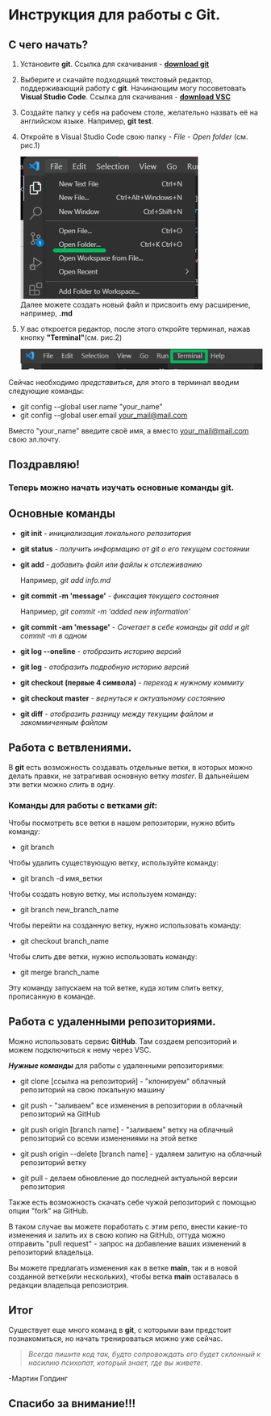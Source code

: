 # Инструкция для работы с Git.

## **С чего начать?**

1. Установите **git**. Ссылка для скачивания - **[download git][1]**

[1]: https://git-scm.com/downloads/

2. Выберите и скачайте подходящий текстовый редактор, поддерживающий работу с **git**. Начинающим могу посоветовать **Visual Studio Code**. Ссылка для скачивания - **[download VSC][1]**

[1]: https://code.visualstudio.com/

3. Создайте папку у себя на рабочем столе, желательно назвать её на английском языке. Например, **git test**. 

4. Откройте в Visual Studio Code свою папку -  *File - Open folder* (см. рис.1)
    
    ![new_folder](img/info.md_new_folder.png)  
    Далее можете создать новый файл и присвоить ему расширение, например, **.md**

5. У вас откроется редактор, после этого откройте терминал, нажав кнопку **"Terminal"**(см. рис.2)
    
    ![terminal](img/info.md_terminal.png)

Сейчас необходимо *представиться*, для этого в терминал вводим следующие команды: 
    
* git config --global user.name "your_name"
* git config --global user.email your_mail@mail.com

Вместо "your_name" введите своё имя, а вместо your_mail@mail.com свою эл.почту.

## Поздравляю! 
### Теперь можно начать изучать основные команды **git**. 

## **Основные команды**

* **git init** - *инициализация локального репозитория*

* **git status** - *получить информацию от git о его текущем состоянии*

* **git add** - *добавить файл или файлы к отслеживанию*
    
    Например, *git add info.md*

* **git commit -m 'message'** - *фиксация текущего состояния*
    
    Например, *git commit -m 'added new information'*

* **git commit -am 'message'** - *Сочетает в себе команды git add и git commit -m в одном*

* **git log --oneline** - *отобразить историю версий*

* **git log** - *отобразить подробную историю версий*

* **git checkout (первые 4 символа)** - *переход к нужному коммиту*

* **git checkout master** - *вернуться к актуальному состоянию*

* **git diff** - *отобразить разницу между текущим файлом и закоммиченным файлом*

## Работа с ветвлениями. 

В **git** есть возможность создавать отдельные ветки, в которых можно делать правки, не затрагивая основную ветку *master*. В дальнейшем эти ветки можно *слить* в одну. 

### **Команды для работы с ветками** _**git**_:

Чтобы посмотреть все ветки в нашем репозитории, нужно вбить команду:

* git branch

Чтобы удалить существующую ветку, используйте команду: 

* git branch -d имя_ветки

Чтобы создать новую ветку, мы используем команду:

* git branch new_branch_name

Чтобы перейти на созданную ветку, нужно использовать команду: 

* git checkout branch_name

Чтобы слить две ветки, нужно использовать команду: 

* git merge branch_name
 
Эту команду запускаем на той ветке, куда хотим слить ветку, прописанную в команде. 

## Работа с удаленными репозиториями. 

Можно использовать сервис **GitHub**. Там создаем репозиторий и можем подключиться к нему через VSC. 

__*Нужные команды*__ для работы с удаленными репозиториями:

* git clone [ссылка на репозиторий] - "клонируем" облачный репозиторий на свою локальную машину

* git push - "заливаем" все изменения в репозитории в облачный репозиторий на GitHub

* git push origin [branch name] - "заливаем" ветку на облачный репозиторий со всеми изменениями на этой ветке

* git push origin --delete [branch name] - удаляем залитую на облачный репозиторий ветку

* git pull - делаем обновление до последней актуальной версии репозитория

Также есть возможность скачать себе чужой репозиторий с помощью опции "fork" на GitHub. 

В таком случае вы можете поработать с этим репо, внести какие-то изменения и залить их в свою копию на GitHub, оттуда можно отправить "pull request" - запрос на добавление ваших изменений в репозиторий владельца. 

Вы можете предлагать изменения как в ветке **main**, так и в новой созданной ветке(или нескольких), чтобы ветка **main** оставалась в редакции владельца репозиотрия. 

## Итог

Существует еще много команд в **git**, с которыми вам предстоит познакомиться, но начать тренироваться можно уже сейчас. 

>*Всегда пишите код так, будто сопровождать его будет склонный к насилию психопат, который знает, где вы живете.*

 -Мартин Голдинг

## Спасибо за внимание!!! 
